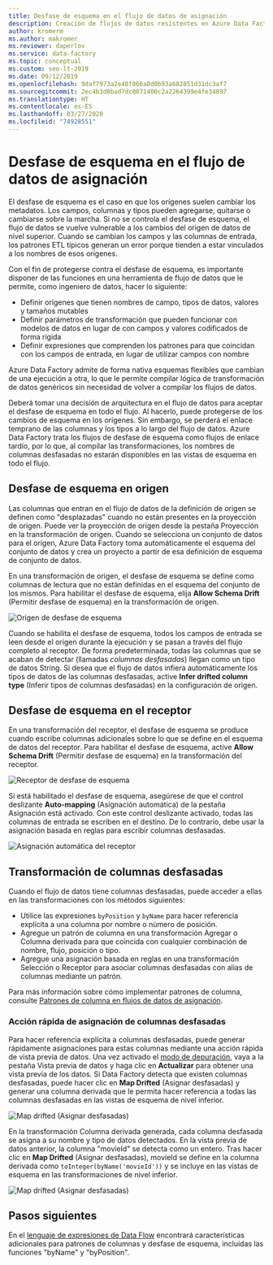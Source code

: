 ```yaml
---
title: Desfase de esquema en el flujo de datos de asignación
description: Creación de flujos de datos resistentes en Azure Data Factory con desfase de esquema
author: kromerm
ms.author: makromer
ms.reviewer: daperlov
ms.service: data-factory
ms.topic: conceptual
ms.custom: seo-lt-2019
ms.date: 09/12/2019
ms.openlocfilehash: 9daf7973a2e48f866a8d0b93a682851d31dc3af7
ms.sourcegitcommit: 2ec4b3d0bad7dc0071400c2a2264399e4fe34897
ms.translationtype: HT
ms.contentlocale: es-ES
ms.lasthandoff: 03/27/2020
ms.locfileid: "74928551"
---
```

# <a name="schema-drift-in-mapping-data-flow"></a>Desfase de esquema en el flujo de datos de asignación

El desfase de esquema es el caso en que los orígenes suelen cambiar los metadatos. Los campos, columnas y tipos pueden agregarse, quitarse o cambiarse sobre la marcha. Si no se controla el desfase de esquema, el flujo de datos se vuelve vulnerable a los cambios del origen de datos de nivel superior. Cuando se cambian los campos y las columnas de entrada, los patrones ETL típicos generan un error porque tienden a estar vinculados a los nombres de esos orígenes.

Con el fin de protegerse contra el desfase de esquema, es importante disponer de las funciones en una herramienta de flujo de datos que le permite, como ingeniero de datos, hacer lo siguiente:

* Definir orígenes que tienen nombres de campo, tipos de datos, valores y tamaños mutables
* Definir parámetros de transformación que pueden funcionar con modelos de datos en lugar de con campos y valores codificados de forma rígida
* Definir expresiones que comprenden los patrones para que coincidan con los campos de entrada, en lugar de utilizar campos con nombre

Azure Data Factory admite de forma nativa esquemas flexibles que cambian de una ejecución a otra, lo que le permite compilar lógica de transformación de datos genéricos sin necesidad de volver a compilar los flujos de datos.

Deberá tomar una decisión de arquitectura en el flujo de datos para aceptar el desfase de esquema en todo el flujo. Al hacerlo, puede protegerse de los cambios de esquema en los orígenes. Sin embargo, se perderá el enlace temprano de las columnas y los tipos a lo largo del flujo de datos. Azure Data Factory trata los flujos de desfase de esquema como flujos de enlace tardío, por lo que, al compilar las transformaciones, los nombres de columnas desfasadas no estarán disponibles en las vistas de esquema en todo el flujo.

## <a name="schema-drift-in-source"></a>Desfase de esquema en origen

Las columnas que entran en el flujo de datos de la definición de origen se definen como "desplazadas" cuando no están presentes en la proyección de origen. Puede ver la proyección de origen desde la pestaña Proyección en la transformación de origen. Cuando se selecciona un conjunto de datos para el origen, Azure Data Factory toma automáticamente el esquema del conjunto de datos y crea un proyecto a partir de esa definición de esquema de conjunto de datos.

En una transformación de origen, el desfase de esquema se define como columnas de lectura que no están definidas en el esquema del conjunto de los mismos. Para habilitar el desfase de esquema, elija **Allow Schema Drift** (Permitir desfase de esquema) en la transformación de origen.

![Origen de desfase de esquema](media/data-flow/schemadrift001.png "Origen de desfase de esquema")

Cuando se habilita el desfase de esquema, todos los campos de entrada se leen desde el origen durante la ejecución y se pasan a través del flujo completo al receptor. De forma predeterminada, todas las columnas que se acaban de detectar (llamadas *columnas desfasadas*) llegan como un tipo de datos String. Si desea que el flujo de datos infiera automáticamente los tipos de datos de las columnas desfasadas, active **Infer drifted column type** (Inferir tipos de columnas desfasadas) en la configuración de origen.

## <a name="schema-drift-in-sink"></a>Desfase de esquema en el receptor

En una transformación del receptor, el desfase de esquema se produce cuando escribe columnas adicionales sobre lo que se define en el esquema de datos del receptor. Para habilitar el desfase de esquema, active **Allow Schema Drift** (Permitir desfase de esquema) en la transformación del receptor.

![Receptor de desfase de esquema](media/data-flow/schemadrift002.png "Receptor de desfase de esquema")

Si está habilitado el desfase de esquema, asegúrese de que el control deslizante **Auto-mapping** (Asignación automática) de la pestaña Asignación está activado. Con este control deslizante activado, todas las columnas de entrada se escriben en el destino. De lo contrario, debe usar la asignación basada en reglas para escribir columnas desfasadas.

![Asignación automática del receptor](media/data-flow/automap.png "Asignación automática del receptor")

## <a name="transforming-drifted-columns"></a>Transformación de columnas desfasadas

Cuando el flujo de datos tiene columnas desfasadas, puede acceder a ellas en las transformaciones con los métodos siguientes:

* Utilice las expresiones `byPosition` y `byName` para hacer referencia explícita a una columna por nombre o número de posición.
* Agregue un patrón de columna en una transformación Agregar o Columna derivada para que coincida con cualquier combinación de nombre, flujo, posición o tipo.
* Agregue una asignación basada en reglas en una transformación Selección o Receptor para asociar columnas desfasadas con alias de columnas mediante un patrón.

Para más información sobre cómo implementar patrones de columna, consulte [Patrones de columna en flujos de datos de asignación](concepts-data-flow-column-pattern.md).

### <a name="map-drifted-columns-quick-action"></a>Acción rápida de asignación de columnas desfasadas

Para hacer referencia explícita a columnas desfasadas, puede generar rápidamente asignaciones para estas columnas mediante una acción rápida de vista previa de datos. Una vez activado el [modo de depuración](concepts-data-flow-debug-mode.md), vaya a la pestaña Vista previa de datos y haga clic en **Actualizar** para obtener una vista previa de los datos. Si Data Factory detecta que existen columnas desfasadas, puede hacer clic en **Map Drifted** (Asignar desfasadas) y generar una columna derivada que le permita hacer referencia a todas las columnas desfasadas en las vistas de esquema de nivel inferior.

![Map drifted (Asignar desfasadas)](media/data-flow/mapdrifted1.png "Map drifted (Asignar desfasadas)")

En la transformación Columna derivada generada, cada columna desfasada se asigna a su nombre y tipo de datos detectados. En la vista previa de datos anterior, la columna "movieId" se detecta como un entero. Tras hacer clic en **Map Drifted** (Asignar desfasadas), movieId se define en la columna derivada como `toInteger(byName('movieId'))` y se incluye en las vistas de esquema en las transformaciones de nivel inferior.

![Map drifted (Asignar desfasadas)](media/data-flow/mapdrifted2.png "Map drifted (Asignar desfasadas)")

## <a name="next-steps"></a>Pasos siguientes
En el [lenguaje de expresiones de Data Flow](data-flow-expression-functions.md) encontrará características adicionales para patrones de columnas y desfase de esquema, incluidas las funciones "byName" y "byPosition".
